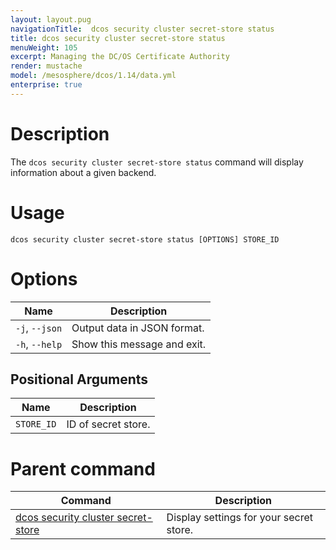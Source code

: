 ```yaml
---
layout: layout.pug
navigationTitle:  dcos security cluster secret-store status
title: dcos security cluster secret-store status
menuWeight: 105
excerpt: Managing the DC/OS Certificate Authority
render: mustache
model: /mesosphere/dcos/1.14/data.yml
enterprise: true
---
```


# Description

The `dcos security cluster secret-store status` command will display information about a given backend.

# Usage

```
dcos security cluster secret-store status [OPTIONS] STORE_ID
```

# Options

| Name |  Description |
|---------|-------------|
| `-j`, `--json` |  Output data in JSON format. |
|  `-h`, `--help` |  Show this message and exit.|

## Positional Arguments

| Name |  Description |
|---------|-------------|
| `STORE_ID`  | ID of secret store. |

# Parent command

| Command | Description |
|---------|-------------|
| [dcos security cluster secret-store](/mesosphere/dcos/1.14/cli/command-reference/dcos-security/dcos-security-cluster/dcos-security-cluster-secret-store/) | Display settings for your secret store. |
